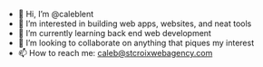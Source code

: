 - 👋 Hi, I’m @caleblent
- 👀 I’m interested in building web apps, websites, and neat tools
- 🌱 I’m currently learning back end web development
- 💞️ I’m looking to collaborate on anything that piques my interest
- 📫 How to reach me: caleb@stcroixwebagency.com

<!---
caleblent/caleblent is a ✨ special ✨ repository because its `README.md` (this file) appears on your GitHub profile.
You can click the Preview link to take a look at your changes.
--->
